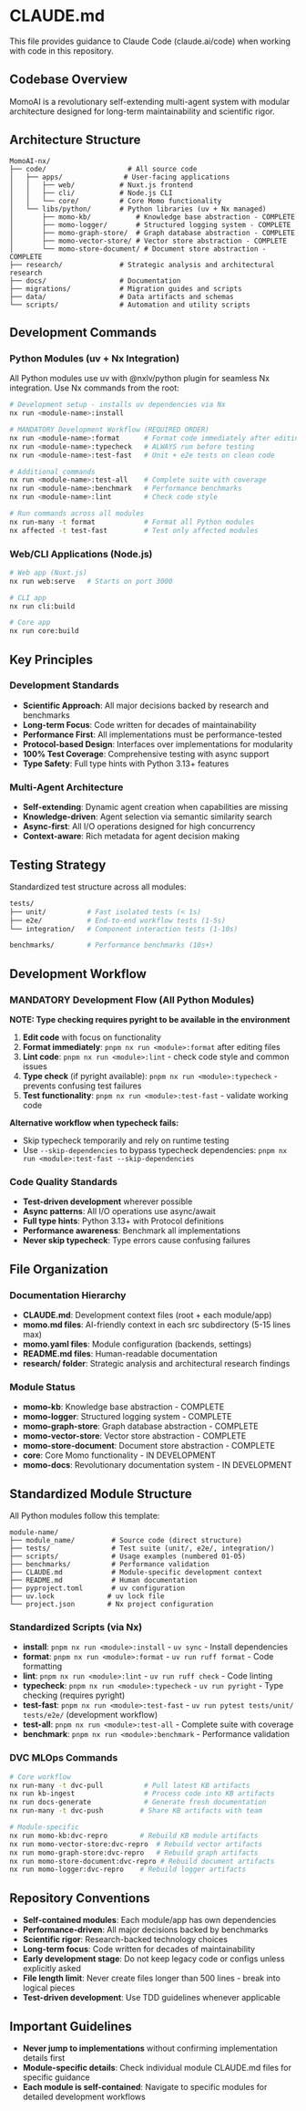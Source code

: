 # CLAUDE.md

This file provides guidance to Claude Code (claude.ai/code) when working with code in this repository.

## Codebase Overview

MomoAI is a revolutionary self-extending multi-agent system with modular architecture designed for long-term maintainability and scientific rigor.

## Architecture Structure

```
MomoAI-nx/
├── code/                    # All source code
│   ├── apps/               # User-facing applications
│   │   ├── web/           # Nuxt.js frontend
│   │   ├── cli/           # Node.js CLI
│   │   └── core/          # Core Momo functionality
│   └── libs/python/       # Python libraries (uv + Nx managed)
│       ├── momo-kb/           # Knowledge base abstraction - COMPLETE
│       ├── momo-logger/       # Structured logging system - COMPLETE
│       ├── momo-graph-store/  # Graph database abstraction - COMPLETE
│       ├── momo-vector-store/ # Vector store abstraction - COMPLETE
│       └── momo-store-document/ # Document store abstraction - COMPLETE
├── research/              # Strategic analysis and architectural research
├── docs/                  # Documentation
├── migrations/            # Migration guides and scripts
├── data/                  # Data artifacts and schemas
└── scripts/               # Automation and utility scripts
```

## Development Commands

### Python Modules (uv + Nx Integration)

All Python modules use uv with @nxlv/python plugin for seamless Nx integration. Use Nx commands from the root:

```bash
# Development setup - installs uv dependencies via Nx
nx run <module-name>:install

# MANDATORY Development Workflow (REQUIRED ORDER)
nx run <module-name>:format      # Format code immediately after editing
nx run <module-name>:typecheck   # ALWAYS run before testing
nx run <module-name>:test-fast   # Unit + e2e tests on clean code

# Additional commands
nx run <module-name>:test-all    # Complete suite with coverage
nx run <module-name>:benchmark   # Performance benchmarks
nx run <module-name>:lint        # Check code style

# Run commands across all modules
nx run-many -t format            # Format all Python modules
nx affected -t test-fast         # Test only affected modules
```

### Web/CLI Applications (Node.js)

```bash
# Web app (Nuxt.js)
nx run web:serve   # Starts on port 3000

# CLI app 
nx run cli:build

# Core app
nx run core:build
```

## Key Principles

### Development Standards
- **Scientific Approach**: All major decisions backed by research and benchmarks
- **Long-term Focus**: Code written for decades of maintainability
- **Performance First**: All implementations must be performance-tested
- **Protocol-based Design**: Interfaces over implementations for modularity
- **100% Test Coverage**: Comprehensive testing with async support
- **Type Safety**: Full type hints with Python 3.13+ features

### Multi-Agent Architecture
- **Self-extending**: Dynamic agent creation when capabilities are missing
- **Knowledge-driven**: Agent selection via semantic similarity search
- **Async-first**: All I/O operations designed for high concurrency
- **Context-aware**: Rich metadata for agent decision making

## Testing Strategy

Standardized test structure across all modules:

```bash
tests/
├── unit/          # Fast isolated tests (< 1s)
├── e2e/           # End-to-end workflow tests (1-5s)
└── integration/   # Component interaction tests (1-10s)

benchmarks/        # Performance benchmarks (10s+)
```

## Development Workflow

### MANDATORY Development Flow (All Python Modules)

**NOTE: Type checking requires pyright to be available in the environment**

1. **Edit code** with focus on functionality
2. **Format immediately**: `pnpm nx run <module>:format` after editing files
3. **Lint code**: `pnpm nx run <module>:lint` - check code style and common issues
4. **Type check** (if pyright available): `pnpm nx run <module>:typecheck` - prevents confusing test failures
5. **Test functionality**: `pnpm nx run <module>:test-fast` - validate working code

**Alternative workflow when typecheck fails:**
- Skip typecheck temporarily and rely on runtime testing
- Use `--skip-dependencies` to bypass typecheck dependencies: `pnpm nx run <module>:test-fast --skip-dependencies`

### Code Quality Standards
- **Test-driven development** wherever possible
- **Async patterns**: All I/O operations use async/await
- **Full type hints**: Python 3.13+ with Protocol definitions
- **Performance awareness**: Benchmark all implementations
- **Never skip typecheck**: Type errors cause confusing failures

## File Organization

### Documentation Hierarchy
- **CLAUDE.md**: Development context files (root + each module/app)
- **momo.md files**: AI-friendly context in each src subdirectory (5-15 lines max)
- **momo.yaml files**: Module configuration (backends, settings)
- **README.md files**: Human-readable documentation
- **research/ folder**: Strategic analysis and architectural research findings

### Module Status
- **momo-kb**: Knowledge base abstraction - COMPLETE
- **momo-logger**: Structured logging system - COMPLETE  
- **momo-graph-store**: Graph database abstraction - COMPLETE
- **momo-vector-store**: Vector store abstraction - COMPLETE
- **momo-store-document**: Document store abstraction - COMPLETE
- **core**: Core Momo functionality - IN DEVELOPMENT
- **momo-docs**: Revolutionary documentation system - IN DEVELOPMENT

## Standardized Module Structure

All Python modules follow this template:

```
module-name/
├── module_name/         # Source code (direct structure)
├── tests/               # Test suite (unit/, e2e/, integration/)
├── scripts/             # Usage examples (numbered 01-05)
├── benchmarks/          # Performance validation
├── CLAUDE.md            # Module-specific development context
├── README.md            # Human documentation
├── pyproject.toml       # uv configuration
├── uv.lock             # uv lock file
└── project.json        # Nx project configuration
```

### Standardized Scripts (via Nx)
- **install**: `pnpm nx run <module>:install` - `uv sync` - Install dependencies
- **format**: `pnpm nx run <module>:format` - `uv run ruff format` - Code formatting
- **lint**: `pnpm nx run <module>:lint` - `uv run ruff check` - Code linting
- **typecheck**: `pnpm nx run <module>:typecheck` - `uv run pyright` - Type checking (requires pyright)
- **test-fast**: `pnpm nx run <module>:test-fast` - `uv run pytest tests/unit/ tests/e2e/` (development workflow)
- **test-all**: `pnpm nx run <module>:test-all` - Complete suite with coverage
- **benchmark**: `pnpm nx run <module>:benchmark` - Performance validation

### DVC MLOps Commands

```bash
# Core workflow
nx run-many -t dvc-pull          # Pull latest KB artifacts
nx run kb-ingest                 # Process code into KB artifacts  
nx run docs-generate             # Generate fresh documentation
nx run-many -t dvc-push         # Share KB artifacts with team

# Module-specific
nx run momo-kb:dvc-repro        # Rebuild KB module artifacts
nx run momo-vector-store:dvc-repro  # Rebuild vector artifacts
nx run momo-graph-store:dvc-repro   # Rebuild graph artifacts
nx run momo-store-document:dvc-repro # Rebuild document artifacts
nx run momo-logger:dvc-repro    # Rebuild logger artifacts
```

## Repository Conventions

- **Self-contained modules**: Each module/app has own dependencies
- **Performance-driven**: All major decisions backed by benchmarks  
- **Scientific rigor**: Research-backed technology choices
- **Long-term focus**: Code written for decades of maintainability
- **Early development stage**: Do not keep legacy code or configs unless explicitly asked
- **File length limit**: Never create files longer than 500 lines - break into logical pieces
- **Test-driven development**: Use TDD guidelines whenever applicable

## Important Guidelines

- **Never jump to implementations** without confirming implementation details first
- **Module-specific details**: Check individual module CLAUDE.md files for specific guidance
- **Each module is self-contained**: Navigate to specific modules for detailed development workflows